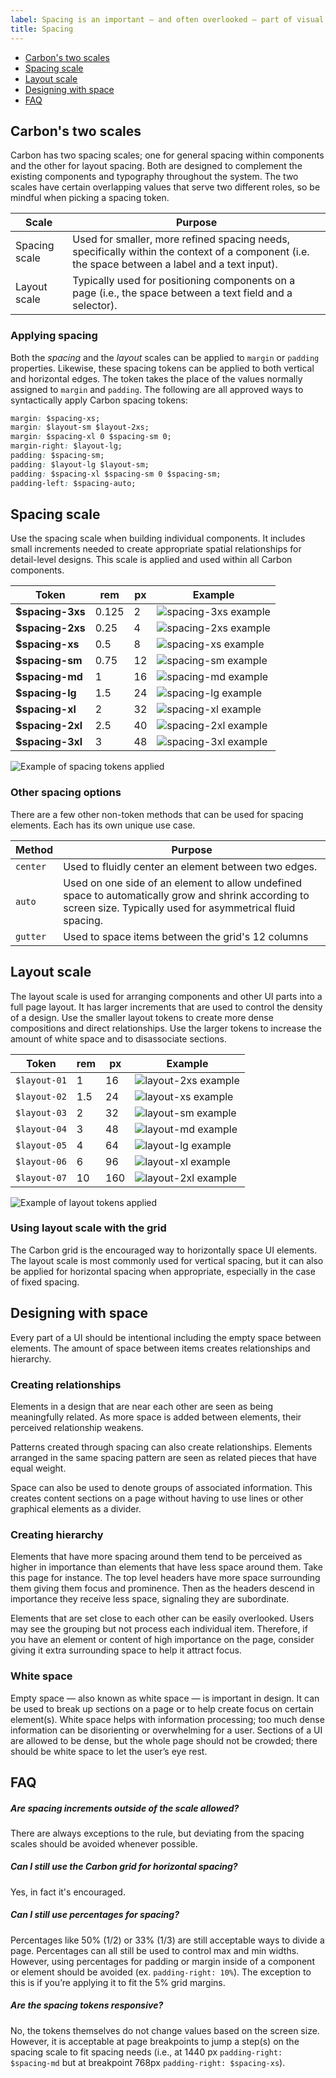 ```yaml
---
label: Spacing is an important — and often overlooked — part of visual design. Carbon takes a lot of the guesswork out of spacing to help designers deliver clear, functional layouts.
title: Spacing
---
```


<anchor-links>
<ul>
    <li><a href="#carbon's-two-scales">Carbon's two scales</a></li>
    <li><a href="#spacing-scale">Spacing scale</a></li>
    <li><a href="#layout-scale">Layout scale</a></li>
    <li><a href="#designing-with-space">Designing with space</a></li>
    <li><a href="#faq">FAQ</a></li>
</ul>
</anchor-links>


## Carbon's two scales

Carbon has two spacing scales; one for general spacing within components and the other for layout spacing. Both are designed to complement the existing components and typography throughout the system. The two scales have certain overlapping values that serve two different roles, so be mindful when picking a spacing token.

| Scale             | Purpose                                                                                                                                                                                                                             |
| ----------------- | ----------------------------------------------------------------------------------------------------------------------------------------------------------------------------------------------------------------------------------- |
| Spacing scale | Used for smaller, more refined spacing needs, specifically within the context of a component (i.e. the space between a label and a text input).                                                                                |
| Layout scale | Typically used for positioning components on a page (i.e., the space between a text field and a selector). |

### Applying spacing

Both the _spacing_ and the _layout_ scales can be applied to `margin` or `padding` properties. Likewise, these spacing tokens can be applied to both vertical and horizontal edges. The token takes the place of the values normally assigned to `margin` and `padding`. The following are all approved ways to syntactically apply Carbon spacing tokens:

```css
margin: $spacing-xs;
margin: $layout-sm $layout-2xs;
margin: $spacing-xl 0 $spacing-sm 0;
margin-right: $layout-lg;
padding: $spacing-sm;
padding: $layout-lg $layout-sm;
padding: $spacing-xl $spacing-sm 0 $spacing-sm;
padding-left: $spacing-auto;
```

## Spacing scale

Use the spacing scale when building individual components. It includes small increments needed to create appropriate spatial relationships for detail-level designs. This scale is applied and used within all Carbon components.

| Token             | rem   | px  | Example                                       |
| ----------------- | ----- | --- | --------------------------------------------- |
| **\$spacing-3xs** | 0.125 | 2   | ![spacing-3xs example](images/spacing-3.svg)  |
| **\$spacing-2xs** | 0.25  | 4   | ![spacing-2xs example](images/spacing-4.svg)  |
| **\$spacing-xs**  | 0.5   | 8   | ![spacing-xs example](images/spacing-5.svg)   |
| **\$spacing-sm**  | 0.75  | 12  | ![spacing-sm example](images/spacing-6.svg)   |
| **\$spacing-md**  | 1     | 16  | ![spacing-md example](images/spacing-7.svg)   |
| **\$spacing-lg**  | 1.5   | 24  | ![spacing-lg example](images/spacing-8.svg)   |
| **\$spacing-xl**  | 2     | 32  | ![spacing-xl example](images/spacing-9.svg)   |
| **\$spacing-2xl** | 2.5   | 40  | ![spacing-2xl example](images/spacing-10.svg) |
| **\$spacing-3xl** | 3     | 48  | ![spacing-3xl example](images/spacing-11.svg) |

<image-component cols="6" caption="Example of spacing tokens applied">

![Example of spacing tokens applied](images/spacing-1.png)

</image-component>

### Other spacing options

There are a few other non-token methods that can be used for spacing elements. Each has its own unique use case.

| Method   | Purpose                                                                                                                                                           |
| -------- | ----------------------------------------------------------------------------------------------------------------------------------------------------------------- |
| `center` | Used to fluidly center an element between two edges.                                                                                                              |
| `auto`   | Used on one side of an element to allow undefined space to automatically grow and shrink according to screen size. Typically used for asymmetrical fluid spacing. |
| `gutter`   | Used to space items between the grid's 12 columns                                                                                                                 |

## Layout scale

The layout scale is used for arranging components and other UI parts into a full page layout. It has larger increments that are used to control the density of a design. Use the smaller layout tokens to create more dense compositions and direct relationships. Use the larger tokens to increase the amount of white space and to disassociate sections.

| Token            | rem | px  | Example                                      |
| ---------------- | --- | --- | -------------------------------------------- |
| `$layout-01` | 1   | 16  | ![layout-2xs example](images/spacing-12.svg) |
| `$layout-02`  | 1.5 | 24  | ![layout-xs example](images/spacing-13.svg)  |
| `$layout-03`  | 2   | 32  | ![layout-sm example](images/spacing-14.svg)  |
| `$layout-04`  | 3   | 48  | ![layout-md example](images/spacing-15.svg)  |
| `$layout-05`  | 4   | 64  | ![layout-lg example](images/spacing-16.svg)  |
| `$layout-06` | 6   | 96  | ![layout-xl example](images/spacing-17.svg)  |
| `$layout-07` | 10  | 160 | ![layout-2xl example](images/spacing-18.svg) |

<image-component cols="6" border="true" caption="Example of layout tokens applied">

![Example of layout tokens applied](images/spacing-2.png)

</image-component>


### Using layout scale with the grid

The Carbon grid is the encouraged way to horizontally space UI elements. The layout scale is most commonly used for vertical spacing, but it can also be applied for horizontal spacing when appropriate, especially in the case of fixed spacing.

## Designing with space

Every part of a UI should be intentional including the empty space between elements. The amount of space between items creates relationships and hierarchy.

### Creating relationships

Elements in a design that are near each other are seen as being meaningfully related. As more space is added between elements, their perceived relationship weakens.

Patterns created through spacing can also create relationships. Elements arranged in the same spacing pattern are seen as related pieces that have equal weight.

Space can also be used to denote groups of associated information. This creates content sections on a page without having to use lines or other graphical elements as a divider.

### Creating hierarchy

Elements that have more spacing around them tend to be perceived as higher in importance than elements that have less space around them. Take this page for instance. The top level headers have more space surrounding them giving them focus and prominence. Then as the headers descend in importance they receive less space, signaling they are subordinate.

Elements that are set close to each other can be easily overlooked. Users may see the grouping but not process each individual item. Therefore, if you have an element or content of high importance on the page, consider giving it extra surrounding space to help it attract focus.

### White space

Empty space — also known as white space — is important in design. It can be used to break up sections on a page or to help create focus on certain element(s). White space helps with information processing; too much dense information can be disorienting or overwhelming for a user. Sections of a UI are allowed to be dense, but the whole page should not be crowded; there should be white space to let the user’s eye rest.

## FAQ

##### Are spacing increments outside of the scale allowed?

There are always exceptions to the rule, but deviating from the spacing scales should be avoided whenever possible.

##### Can I still use the Carbon grid for horizontal spacing?

Yes, in fact it's encouraged.

##### Can I still use percentages for spacing?

Percentages like 50% (1/2) or 33% (1/3) are still acceptable ways to divide a page. Percentages can all still be used to control max and min widths. However, using percentages for padding or margin inside of a component or element should be avoided (ex. `padding-right: 10%`). The exception to this is if you’re applying it to fit the 5% grid margins.

##### Are the spacing tokens responsive?

No, the tokens themselves do not change values based on the screen size. However, it is acceptable at page breakpoints to jump a step(s) on the spacing scale to fit spacing needs (i.e., at 1440 px `padding-right: $spacing-md` but at breakpoint 768px `padding-right: $spacing-xs`).
